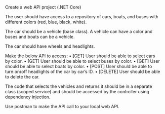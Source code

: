 Create a web API project (.NET Core)

The user should have access to a repository of cars, boats, and buses with different colors (red, blue, black, white). 

The car should be a vehicle (base class). A vehicle can have a color and buses and boats can be a vehicle. 

The car should have wheels and headlights. 

Make the below API to access:
• [GET] User should be able to select cars by color.
• [GET] User should be able to select buses by color.
• [GET] User should be able to select boats by color.
• [POST] User should be able to turn on/off headlights of the car by car’s ID.
• [DELETE] User should be able to delete the car. 

The code that selects the vehicles and returns it should be in a separate class (scoped service) and should be accessed by the controller using dependency injection. 

Use postman to make the API call to your local web API. 
